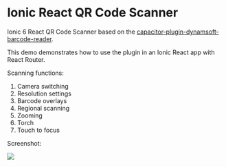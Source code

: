 
# Ionic React QR Code Scanner

Ionic 6 React QR Code Scanner based on the [capacitor-plugin-dynamsoft-barcode-reader](https://github.com/xulihang/capacitor-plugin-dynamsoft-barcode-reader).

This demo demonstrates how to use the plugin in an Ionic React app with React Router.

Scanning functions:

1. Camera switching
2. Resolution settings
3. Barcode overlays
4. Regional scanning
5. Zooming
6. Torch
7. Touch to focus

Screenshot:

![](https://github.com/xulihang/Ionic-React-QR-Code-Scanner/releases/download/v1.0.1/ionic.jpg)


